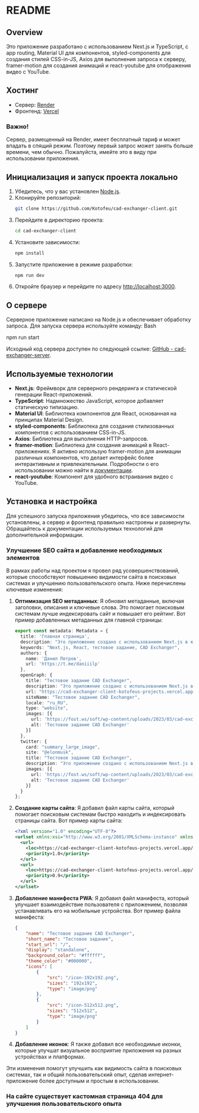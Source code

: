 # README

## Overview

Это приложение разработано с использованием Next.js и TypeScript, с app routing, Material UI для компонентов, styled-components для создания стилей CSS-in-JS, Axios для выполнения запроса к серверу, framer-motion для создания анимаций и react-youtube для отображения видео с YouTube.

## Хостинг

- Сервер: [Render](https://cad-exchanger-server.onrender.com/api/contact)
- Фронтенд: [Vercel](https://cad-exchanger-client-kotofeus-projects.vercel.app/)

### Важно!

Сервер, размещенный на Render, имеет бесплатный тариф и может впадать в спящий режим. Поэтому первый запрос может занять больше времени, чем обычно. Пожалуйста, имейте это в виду при использовании приложения.

## Инициализация и запуск проекта локально

1. Убедитесь, что у вас установлен [Node.js](https://nodejs.org/).
2. Клонируйте репозиторий:
   ```bash
   git clone https://github.com/Kotofeu/cad-exchanger-client.git
   ```
3. Перейдите в директорию проекта:
   ```bash
   cd cad-exchanger-client
   ```
4. Установите зависимости:
   ```bash
   npm install
   ```
5. Запустите приложение в режиме разработки:
   ```bash
   npm run dev
   ```
6. Откройте браузер и перейдите по адресу [http://localhost:3000](http://localhost:3000).

## О сервере

Серверное приложение написано на Node.js и обеспечивает обработку запроса. Для запуска сервера используйте команду:
Bash

npm run start

Исходный код сервера доступен по следующей ссылке: [GitHub - cad-exchanger-server](https://github.com/Kotofeu/cad-exchanger-server).

## Используемые технологии

- **Next.js**: Фреймворк для серверного рендеринга и статической генерации React-приложений.
- **TypeScript**: Надмножество JavaScript, которое добавляет статическую типизацию.
- **Material UI**: Библиотека компонентов для React, основанная на принципах Material Design.
- **styled-components**: Библиотека для создания стилизованных компонентов с использованием CSS-in-JS.
- **Axios**: Библиотека для выполнения HTTP-запросов.
- **framer-motion**: Библиотека для создания анимаций в React-приложениях. Я активно использую framer-motion для анимации различных компонентов, что делает интерфейс более интерактивным и привлекательным. Подробности о его использовании можно найти в [документации](https://www.framer.com/docs/).
- **react-youtube**: Компонент для удобного встраивания видео с YouTube.

## Установка и настройка

Для успешного запуска приложения убедитесь, что все зависимости установлены, а сервер и фронтенд правильно настроены и развернуты. Обращайтесь к документации используемых технологий для дополнительной информации.

### Улучшение SEO сайта и добавление необходимых элементов

В рамках работы над проектом я провел ряд усовершенствований, которые способствуют повышению видимости сайта в поисковых системах и улучшению пользовательского опыта. Ниже перечислены ключевые изменения:

1. **Оптимизация SEO метаданных**:
   Я обновил метаданные, включая заголовки, описания и ключевые слова. Это помогает поисковым системам лучше индексировать сайт и повышает его рейтинг. Вот пример добавленных метаданных для главной страницы:

   ```typescript
   export const metadata: Metadata = {
     title: 'Главная страница',
     description: "Это приложение создано с использованием Next.js в качестве тестового задания для CAD Exchanger.",
     keywords: "Next.js, React, тестовое задание, CAD Exchanger",
     authors: {
       name: 'Данил Петров',
       url: 'https://t.me/daniiilp'
     },
     openGraph: {
       title: "Тестовое задание CAD Exchanger",
       description: "Это приложение создано с использованием Next.js в качестве тестового задания для CAD Exchanger.",
       url: "https://cad-exchanger-client-kotofeus-projects.vercel.app/",
       siteName: "Тестовое задание CAD Exchanger",
       locale: "ru_RU",
       type: "website",
       images: [{
         url: 'https://fost.ws/soft/wp-content/uploads/2023/03/cad-exchanger-3-17-0-build-16601-crack-2023_6414a3a5bc95d.jpeg',
         alt: 'Тестовое задание CAD Exchanger'
       }]
     },
     twitter: {
       card: "summary_large_image",
       site: "@elonmusk",
       title: "Тестовое задание CAD Exchanger",
       description: "Это приложение создано с использованием Next.js в качестве тестового задания для CAD Exchanger.",
       images: [{
         url: 'https://fost.ws/soft/wp-content/uploads/2023/03/cad-exchanger-3-17-0-build-16601-crack-2023_6414a3a5bc95d.jpeg',
         alt: 'Тестовое задание CAD Exchanger'
       }]
     }
   };
   ```

2. **Создание карты сайта**:
   Я добавил файл карты сайта, который помогает поисковым системам быстро находить и индексировать страницы сайта. Вот пример карты сайта:

   ```xml
   <?xml version="1.0" encoding="UTF-8"?>
   <urlset xmlns:xsi="http://www.w3.org/2001/XMLSchema-instance" xmlns="http://www.sitemaps.org/schemas/sitemap/0.9" xsi:schemaLocation="http://www.sitemaps.org/schemas/sitemap/0.9 http://www.sitemaps.org/schemas/sitemap/0.9/siteindex.xsd">
     <url>
       <loc>https://cad-exchanger-client-kotofeus-projects.vercel.app/</loc>
       <priority>1.0</priority>
     </url>
     <url>
       <loc>https://cad-exchanger-client-kotofeus-projects.vercel.app/contact</loc>
       <priority>0.9</priority>
     </url>
   </urlset>
   ```

3. **Добавление манифеста PWA**:
   Я добавил файл манифеста, который улучшает взаимодействие пользователя с приложением, позволяя устанавливать его на мобильные устройства. Вот пример файла манифеста:

   ```json
   {
       "name": "Тестовое задание CAD Exchanger",
       "short_name": "Тестовое задание",
       "start_url": "/",
       "display": "standalone",
       "background_color": "#ffffff",
       "theme_color": "#000000",
       "icons": [
           {
               "src": "/icon-192x192.png",
               "sizes": "192x192",
               "type": "image/png"
           },
           {
               "src": "/icon-512x512.png",
               "sizes": "512x512",
               "type": "image/png"
           }
       ]
   }
   ```

4. **Добавление иконок**:
   Я также добавил все необходимые иконки, которые улучшат визуальное восприятие приложения на разных устройствах и платформах.

Эти изменения помогут улучшить как видимость сайта в поисковых системах, так и общий пользовательский опыт, сделав интернет-приложение более доступным и простым в использовании.

### На сайте существует кастомная страница 404 для улучшения пользовательского опыта